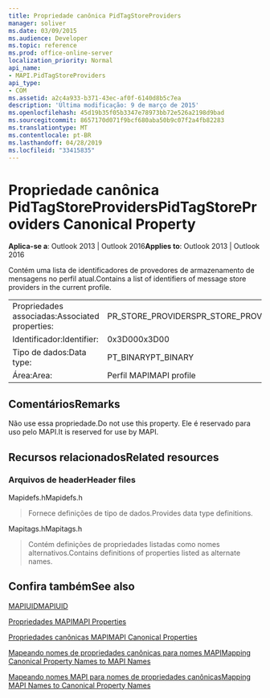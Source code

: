 ```yaml
---
title: Propriedade canônica PidTagStoreProviders
manager: soliver
ms.date: 03/09/2015
ms.audience: Developer
ms.topic: reference
ms.prod: office-online-server
localization_priority: Normal
api_name:
- MAPI.PidTagStoreProviders
api_type:
- COM
ms.assetid: a2c4a933-b371-43ec-af0f-6140d8b5c7ea
description: 'Última modificação: 9 de março de 2015'
ms.openlocfilehash: 45d19b35f05b3347e78973bb72e526a2198d9bad
ms.sourcegitcommit: 8657170d071f9bcf680aba50b9c07f2a4fb82283
ms.translationtype: MT
ms.contentlocale: pt-BR
ms.lasthandoff: 04/28/2019
ms.locfileid: "33415835"
---
```

# <a name="pidtagstoreproviders-canonical-property"></a><span data-ttu-id="65797-103">Propriedade canônica PidTagStoreProviders</span><span class="sxs-lookup"><span data-stu-id="65797-103">PidTagStoreProviders Canonical Property</span></span>

  
  
<span data-ttu-id="65797-104">**Aplica-se a**: Outlook 2013 | Outlook 2016</span><span class="sxs-lookup"><span data-stu-id="65797-104">**Applies to**: Outlook 2013 | Outlook 2016</span></span> 
  
<span data-ttu-id="65797-105">Contém uma lista de identificadores de provedores de armazenamento de mensagens no perfil atual.</span><span class="sxs-lookup"><span data-stu-id="65797-105">Contains a list of identifiers of message store providers in the current profile.</span></span>
  
|||
|:-----|:-----|
|<span data-ttu-id="65797-106">Propriedades associadas:</span><span class="sxs-lookup"><span data-stu-id="65797-106">Associated properties:</span></span>  <br/> |<span data-ttu-id="65797-107">PR_STORE_PROVIDERS</span><span class="sxs-lookup"><span data-stu-id="65797-107">PR_STORE_PROVIDERS</span></span>  <br/> |
|<span data-ttu-id="65797-108">Identificador:</span><span class="sxs-lookup"><span data-stu-id="65797-108">Identifier:</span></span>  <br/> |<span data-ttu-id="65797-109">0x3D00</span><span class="sxs-lookup"><span data-stu-id="65797-109">0x3D00</span></span>  <br/> |
|<span data-ttu-id="65797-110">Tipo de dados:</span><span class="sxs-lookup"><span data-stu-id="65797-110">Data type:</span></span>  <br/> |<span data-ttu-id="65797-111">PT_BINARY</span><span class="sxs-lookup"><span data-stu-id="65797-111">PT_BINARY</span></span>  <br/> |
|<span data-ttu-id="65797-112">Área:</span><span class="sxs-lookup"><span data-stu-id="65797-112">Area:</span></span>  <br/> |<span data-ttu-id="65797-113">Perfil MAPI</span><span class="sxs-lookup"><span data-stu-id="65797-113">MAPI profile</span></span>  <br/> |
   
## <a name="remarks"></a><span data-ttu-id="65797-114">Comentários</span><span class="sxs-lookup"><span data-stu-id="65797-114">Remarks</span></span>

<span data-ttu-id="65797-115">Não use essa propriedade.</span><span class="sxs-lookup"><span data-stu-id="65797-115">Do not use this property.</span></span> <span data-ttu-id="65797-116">Ele é reservado para uso pelo MAPI.</span><span class="sxs-lookup"><span data-stu-id="65797-116">It is reserved for use by MAPI.</span></span>
  
## <a name="related-resources"></a><span data-ttu-id="65797-117">Recursos relacionados</span><span class="sxs-lookup"><span data-stu-id="65797-117">Related resources</span></span>

### <a name="header-files"></a><span data-ttu-id="65797-118">Arquivos de header</span><span class="sxs-lookup"><span data-stu-id="65797-118">Header files</span></span>

<span data-ttu-id="65797-119">Mapidefs.h</span><span class="sxs-lookup"><span data-stu-id="65797-119">Mapidefs.h</span></span>
  
> <span data-ttu-id="65797-120">Fornece definições de tipo de dados.</span><span class="sxs-lookup"><span data-stu-id="65797-120">Provides data type definitions.</span></span>
    
<span data-ttu-id="65797-121">Mapitags.h</span><span class="sxs-lookup"><span data-stu-id="65797-121">Mapitags.h</span></span>
  
> <span data-ttu-id="65797-122">Contém definições de propriedades listadas como nomes alternativos.</span><span class="sxs-lookup"><span data-stu-id="65797-122">Contains definitions of properties listed as alternate names.</span></span>
    
## <a name="see-also"></a><span data-ttu-id="65797-123">Confira também</span><span class="sxs-lookup"><span data-stu-id="65797-123">See also</span></span>



[<span data-ttu-id="65797-124">MAPIUID</span><span class="sxs-lookup"><span data-stu-id="65797-124">MAPIUID</span></span>](mapiuid.md)


[<span data-ttu-id="65797-125">Propriedades MAPI</span><span class="sxs-lookup"><span data-stu-id="65797-125">MAPI Properties</span></span>](mapi-properties.md)
  
[<span data-ttu-id="65797-126">Propriedades canônicas MAPI</span><span class="sxs-lookup"><span data-stu-id="65797-126">MAPI Canonical Properties</span></span>](mapi-canonical-properties.md)
  
[<span data-ttu-id="65797-127">Mapeando nomes de propriedades canônicas para nomes MAPI</span><span class="sxs-lookup"><span data-stu-id="65797-127">Mapping Canonical Property Names to MAPI Names</span></span>](mapping-canonical-property-names-to-mapi-names.md)
  
[<span data-ttu-id="65797-128">Mapeando nomes MAPI para nomes de propriedades canônicas</span><span class="sxs-lookup"><span data-stu-id="65797-128">Mapping MAPI Names to Canonical Property Names</span></span>](mapping-mapi-names-to-canonical-property-names.md)

